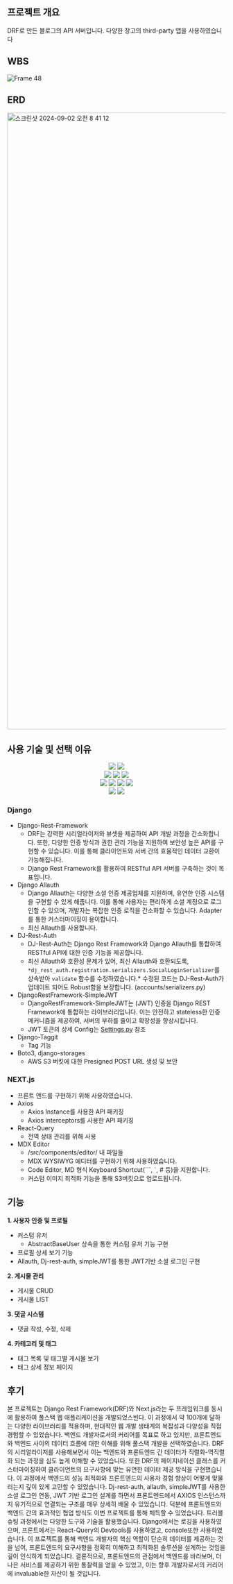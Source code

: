 ## 프로젝트 개요

DRF로 만든 블로그의 API 서버입니다. 다양한 장고의 third-party 앱을 사용하였습니다

## WBS

![Frame 48](https://github.com/user-attachments/assets/925f4acd-8198-45ae-a4ac-61a47b10596b)

## ERD

<img width="1422" alt="스크린샷 2024-09-02 오전 8 41 12" src="https://github.com/user-attachments/assets/b9c94bbe-abcb-47a5-85e1-6a69bbbb0f52">

## 사용 기술 및 선택 이유

<div align=center> 
  <img src="https://img.shields.io/badge/typescript-3178C6?style=for-the-badge&logo=typescript&logoColor=white"> 
  <img src="https://img.shields.io/badge/python-3776AB?style=for-the-badge&logo=python&logoColor=white"> 
  <br>
  
  <img src="https://img.shields.io/badge/html5-E34F26?style=for-the-badge&logo=html5&logoColor=white"> 
  <img src="https://img.shields.io/badge/css-1572B6?style=for-the-badge&logo=css3&logoColor=white"> 
  <img src="https://img.shields.io/badge/mysql-4479A1?style=for-the-badge&logo=mysql&logoColor=white"> 
  <br>
  
  <img src="https://img.shields.io/badge/react-61DAFB?style=for-the-badge&logo=react&logoColor=black"> 
  <img src="https://img.shields.io/badge/reactquery-FF4154?style=for-the-badge&logo=reactquery&logoColor=white">
  <img src="https://img.shields.io/badge/nextdotjs-000000?style=for-the-badge&logo=nextdotjs&logoColor=white">
  <img src="https://img.shields.io/badge/node.js-339933?style=for-the-badge&logo=Node.js&logoColor=white">
  <br>

  <img src="https://img.shields.io/badge/django-092E20?style=for-the-badge&logo=django&logoColor=white">
  <img src="https://img.shields.io/badge/amazonaws-232F3E?style=for-the-badge&logo=amazonaws&logoColor=white"> 
  <br>
</div>

### Django

- Django-Rest-Framework
    - DRF는 강력한 시리얼라이저와 뷰셋을 제공하여 API 개발 과정을 간소화합니다. 또한, 다양한 인증 방식과 권한 관리 기능을 지원하여 보안성 높은 API를 구현할 수 있습니다. 이를 통해 클라이언트와 서버 간의 효율적인 데이터 교환이 가능해집니다.
    - Django Rest Framework를 활용하여 RESTful API 서버를 구축하는 것이 목표입니다.
- Django Allauth
    - Django Allauth는 다양한 소셜 인증 제공업체를 지원하며, 유연한 인증 시스템을 구현할 수 있게 해줍니다. 이를 통해 사용자는 편리하게 소셜 계정으로 로그인할 수 있으며, 개발자는 복잡한 인증 로직을 간소화할 수 있습니다. Adapter를 통한 커스터마이징이 용이합니다.
    - 최신 Allauth를 사용합니다.
- DJ-Rest-Auth
    - DJ-Rest-Auth는 Django Rest Framework와 Django Allauth를 통합하여 RESTful API에 대한 인증 기능을 제공합니다.
    - 최신 Allauth와 호환성 문제가 있어, 최신 Allauth와 호환되도록, `*dj_rest_auth.registration.serializers.SocialLoginSerializer`를 상속받아 `validate` 함수를 수정하였습니다.* 수정된 코드는 DJ-Rest-Auth가 업데이트 되어도 Robust함을 보장합니다. (accounts/serializers.py)
- DjangoRestFramework-SimpleJWT
    - DjangoRestFramework-SimpleJWT는 (JWT) 인증을 Django REST Framework에 통합하는 라이브러리입니다. 이는 안전하고 stateless한 인증 메커니즘을 제공하여, 서버의 부하를 줄이고 확장성을 향상시킵니다.
    - JWT 토큰의 상세 Config는 [Settings.py](http://Settings.py) 참조
- Django-Taggit
    - Tag 기능
- Boto3, django-storages
    - AWS S3 버킷에 대한 Presigned POST URL 생성 및 보안

### NEXT.js

- 프론트 엔드를 구현하기 위해 사용하였습니다.
- Axios
    - Axios Instance를 사용한 API 패키징
    - Axios interceptors를 사용한 API 패키징
- React-Query
    - 전역 상태 관리를 위해 사용
- MDX Editor
    - /src/components/editor/ 내 파일들
    - MDX WYSIWYG 에디터를 구현하기 위해 사용하였습니다.
    - Code Editor, MD 형식 Keyboard Shortcut(```, `, # 등)을 지원합니다.
    - 커스텀 이미지 최적화 기능을 통해 S3버킷으로 업로드됩니다.

## 기능

**1. 사용자 인증 및 프로필** 

- 커스텀 유저
    - AbstractBaseUser 상속을 통한 커스텀 유저 기능 구현
- 프로필 상세 보기 기능
- Allauth, Dj-rest-auth, simpleJWT를 통한 JWT기반 소셜 로그인 구현

**2. 게시물 관리**

- 게시물 CRUD
- 게시물 LIST

**3. 댓글 시스템** 

- 댓글 작성, 수정, 삭제

**4. 카테고리 및 태그**

- 태그 목록 및 태그별 게시물 보기
- 태그 상세 정보 페이지

## 후기
본 프로젝트는 Django Rest Framework(DRF)와 Next.js라는 두 프레임워크를 동시에 활용하여 풀스택 웹 애플리케이션을 개발되었스빈다. 이 과정에서 약 100개에 달하는 다양한 라이브러리를 적용하며, 현대적인 웹 개발 생태계의 복잡성과 다양성을 직접 경험할 수 있었습니다.
백엔드 개발자로서의 커리어를 목표로 하고 있지만, 프론트엔드와 백엔드 사이의 데이터 흐름에 대한 이해를 위해 풀스택 개발을 선택하였습니다.
DRF의 시리얼라이저를 사용해보면서 이는 백엔드와 프론트엔드 간 데이터가 직렬화-역직렬화 되는 과정을 심도 높게 이해할 수 있었습니다.
또한 DRF의 페이지네이션 클래스를 커스터마이징하여 클라이언트의 요구사항에 맞는 유연한 데이터 제공 방식을 구현했습니다. 이 과정에서 백엔드의 성능 최적화와 프론트엔드의 사용자 경험 향상이 어떻게 맞물리는지 깊이 있게 고민할 수 있었습니다.
Dj-rest-auth, allauth, simpleJWT를 사용한 소셜 로그인 연동, JWT 기반 로그인 설계를 하면서 프론트엔드에서 AXIOS 인스턴스까지 유기적으로 연결되는 구조를 매우 상세히 배울 수 있었습니다. 덕분에 프론트엔드와 백엔드 간의 효과적인 협업 방식도 이번 프로젝트를 통해 체득할 수 있었습니다.
트러블슈팅 과정에서는 다양한 도구와 기술을 활용했습니다. Django에서는 로깅을 사용하였으며, 프론트에서는 React-Query의 Devtools를 사용하였고, console또한 사용하였습니다.
이 프로젝트를 통해 백엔드 개발자의 핵심 역할이 단순히 데이터를 제공하는 것을 넘어, 프론트엔드의 요구사항을 정확히 이해하고 최적화된 솔루션을 설계하는 것임을 깊이 인식하게 되었습니다.
결론적으로, 프론트엔드의 관점에서 백엔드를 바라보며, 더 나은 서비스를 제공하기 위한 통찰력을 얻을 수 있었고, 이는 향후 개발자로서의 커리어에 invaluable한 자산이 될 것입니다.
